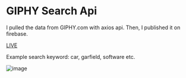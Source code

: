# GIPHY Search Api

I pulled the data from GIPHY.com with axios api. Then, I published it on firebase.

<a href="https://giphy-search-api-vuejs.web.app/">LIVE</a>

Example search keyword: car, garfield, software etc.

![image](https://user-images.githubusercontent.com/76450122/195195880-b3cb5b6a-2c17-479c-8c56-c975d756d5a2.png)

